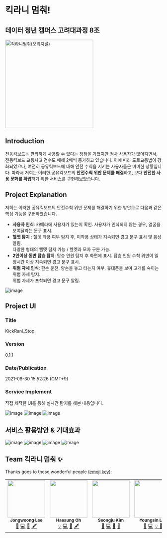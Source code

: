 # 킥라니 멈춰!

## 데이터 청년 캠퍼스 고려대과정 8조 

<img width="283" alt="킥라니멈춰(오리지널)" src="https://user-images.githubusercontent.com/60602927/131216960-52f75fd4-68cb-427e-af94-bfb9e89f1125.png">
         
## Introduction
전동킥보드는 편리하게 사용할 수 있다는 장점을 가졌지만 점차 사용자가 많아지면서, 전동킥보드 교통사고 건수도 매해  2배씩 증가하고 있습니다. 이에 따라 도로교통법이 강화되었으나, 여전히 공유킥보드에 대해 안전 수칙을 지키는 사용자들은 미미한 상황입니다. 따라서 저희는 이러한 공유킥보드의 **안전수칙 위반 문제를 해결**하고, 보다 **안전한 사용 문화를 확립**하기 위한 서비스를 구현해보았습니다.  
 
## Project Explanation
저희는 이러한 공유킥보드의 안전수칙 위반 문제를 해결하기 위한 방안으로 다음과 같은 핵심 기능을 구현하였습니다.
- **사용자 인식**: 카메라에 사용자가 있는지 확인. 사용자가 인식되지 않는 경우, 얼굴을 보여달라는 문구 표시.
- **헬멧 탐지** : 헬멧 착용 여부 탐지 후, 미착용 상태가 지속되면 경고 문구 표시 및 음성 알림.    
다양한 형태의 헬멧 탐지 가능 / 헬멧과 모자 구분 가능.
- **2인이상 동반 탑승 탐지**: 탑승 인원 탐지 후 화면에 표시. 탑승 인원 수칙 위반이 일정시간 이상 지속되면 경고 문구 표시.
- **위험 자세 인식**: 한손 운전, 양손을 놓고 타는지 여부, 휴대폰을 보며 고개를 숙이는 위험 자세 탐지.    
위험 자세가 포착되면 경고 문구 알림.

![image](https://user-images.githubusercontent.com/60602927/131278708-a0d4142c-e85d-4a32-9dad-69b8bdba9ac7.png)


## Project UI
### Title
KickRani_Stop

### Version
0.1.1

### Date/Publication
2021-08-30 15:52:26 (GMT+9)

### Service Implement
직접 제작한 UI를 통해 실시간 탐지를 해본 내용입니다.  

![image](https://user-images.githubusercontent.com/60602927/131379225-e4f086a6-3c22-47c9-8032-1803f2afba5f.png)
![image](https://user-images.githubusercontent.com/60602927/131278883-9104d4ec-a8e3-4a81-b35d-4464783e5a1d.png)
![image](https://user-images.githubusercontent.com/60602927/131381120-83004562-e2d4-4936-8a31-b0476ae87392.png)



## 서비스 활용방안 & 기대효과 

![image](https://user-images.githubusercontent.com/60602927/131279084-cd78a36d-e0b4-4445-9d29-cf6abcaf228f.png)
![image](https://user-images.githubusercontent.com/60602927/131430920-fd61f20f-f9a3-4388-8260-686107045ee7.png)
![image](https://user-images.githubusercontent.com/60602927/131430721-47d78fe4-3d6a-4ff1-b4e7-a06ce8d0c243.png)
![image](https://user-images.githubusercontent.com/60602927/131431099-89f32bf2-8dc0-4d48-bc55-4f47a84bb563.png)

## Team 킥라니 멈춰 ✨

Thanks goes to these wonderful people ([emoji key](https://allcontributors.org/docs/en/emoji-key)):

<table>
  <tr>
      <td align="center"><a href="https://github.com/dirn5454"><img src= "https://user-images.githubusercontent.com/60602927/131469094-46aaf5f6-261c-4a05-a189-2744a4c657e7.jpg" width="120px;" alt=""/><br /><sub><b>Jongwoong Lee</b></sub></a><br /><a href="#design-tbenning" title="Design">🎨</a> <a href="#code" title="Code">💻</a> <a href="#tool-jfmengels" title="Tools">🔧</a> <a href="#content" title="Content">🖋</a></td>
      <td align="center"><a href="https://github.com/HaeSung-Oh"><img src= "https://user-images.githubusercontent.com/60602927/131469843-ee38133b-3a35-403c-b072-3e5bd708e796.png" width="120px;" alt=""/><br /><sub><b>Haesung Oh</b></sub></a><br /><a href="#eventorganizing" title="Event Organizing">💡</a> <a href="#code" title="Code">💻</a> <a href="#tool-jfmengels" title="Tools">🔧</a> </a> <a href="#content" title="Content">🖋</a></td>
    <td align="center"><a href="https://github.com/vndrudkim21"><img src= "https://user-images.githubusercontent.com/60602927/131469559-84949cd7-7df4-46cf-8b91-65570dcbbb6c.png" width="120px;" alt=""/><br /><sub><b>Seongju Kim</b></sub></a><br /><a href="#talk-kentcdodds" title="Talks">📢</a> <a href="#code" title="Code">💻</a> <a href="#tool-jfmengels" title="Tools">🔧</a> <a href="https://github.com/all-contributors/all-contributors/commits?author=kentcdodds" title="Documentation">📖</a> </td>
    <td align="center"><a href="https://github.com/youngsin1108"><img src="https://user-images.githubusercontent.com/60602927/131469625-ecc30b49-2517-4fbb-a401-cc5d9550f2f5.png" width="120px;" alt=""/><br /><sub><b>Youngsin Lee</b></sub></a><br /> <a href="#question-kentcdodds" title="Answering Questions">💬</a> <a href="#code" title="Code">💻</a> <a href="#eventorganizing" title="Event Organizing">💡 </a> <a href="#tool-jfmengels" title="Tools">🔧</a> </td>
    <td align="center"><a href="https://github.com/minchan-byun"><img src="https://user-images.githubusercontent.com/60602927/131470046-30939439-2c06-4d88-a679-fa89c791f725.png" width="120px;" alt=""/><br /><sub><b>Minchan Byun</b></sub></a><br /><a href="#question-kentcdodds" title="Answering Questions">💬</a> <a href="#projectmanagment" title="Project Managemnt">📆 <a href="#code" title="Code">💻 <a href="#tool-jfmengels" title="Tools">🔧</a> </td>
  </tr>
</table>
